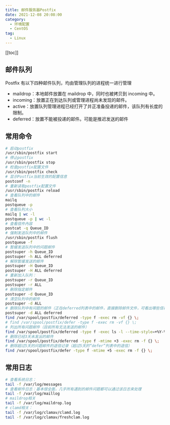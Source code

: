 ```yaml
---
title: 邮件服务器Postfix
date: 2021-12-08 20:08:00
category: 
  - 环境配置
  - CentOS
tag: 
  - Linux
---
```


<!-- more -->
[[toc]]

## 邮件队列

Postfix 有以下四种邮件队列，均由管理队列的进程统一进行管理

- maildrop：本地邮件放置在 maildrop 中，同时也被拷贝到 incoming 中。
- incoming：放置正在到达队列或管理进程尚未发现的邮件。
- active：放置队列管理进程已经打开了并正准备投递的邮件，该队列有长度的限制。
- deferred：放置不能被投递的邮件。可能是推迟发送的邮件

## 常用命令

```bash
# 启动postfix
/usr/sbin/postfix start
# 停止postfix
/usr/sbin/postfix stop
# 检查postfix配置文件
/usr/sbin/postfix check
# 显示Postfix当前生效的配置信息
postconf -n
# 重新读取postfix配置文件
/usr/sbin/postfix reload
# 查看队列中的邮件
mailq
postqueue -p
# 查看队列大小
mailq | wc -l
postqueue -p | wc -l
# 查看信件內容
postcat -q Queue_ID
# 强制发送队列中的邮件
/usr/sbin/postfix flush
postqueue -f
# 暂缓发送队列中的问题邮件
postsuper -h Queue_ID
postsuper -h ALL deferred
# 解除暂缓发送的邮件
postsuper -H Queue_ID
postsuper -H ALL deferred
# 重新加入队列：
postsuper -r Queue_ID
postsuper -r ALL
# 刪除指定邮件
postsuper -d Queue_ID
# 清空队列中的邮件
postsuper -d ALL
# 删除队列中有问题的邮件（正在deferred列表中的邮件，直接删除邮件文件，可看出哪些信被刪除了 ):
postsuper -d ALL deferred
find /var/spool/postfix/deferred -type f -exec rm -vf {} \;
# find /var/spool/postfix/defer -type f -exec rm -vf {} \;
# 列出所有问题邮件（目前所有无法发送的邮件）
find /var/spool/postfix/deferred -type f -exec ls -l --time-style=+%Y-%m-%d_%H:%M:%S {} \;
# 删除已经3天未发出的邮件
find /var/spool/postfix/deferred -type f -mtime +3 -exec rm -f {} \;
# 删除超过5天的问题邮件的退信记录（超过5天的“defer”列表中的退信）
find /var/spool/postfix/defer -type f -mtime +5 -exec rm -f {} \;
```

## 常用日志

```bash
# 查看系统日志：
tail -f /var/log/messages
# 查看邮件日志：基本很全面，几乎所有遇到的邮件问题都可以通过该日志来处理
tail -f /var/log/maillog
# maildrop相关
tail -f /var/log/maildrop.log
# clamd相关：
tail -f /var/log/clamav/clamd.log
tail -f /var/log/clamav/freshclam.log
```
